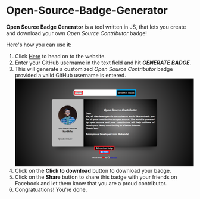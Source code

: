 # Open-Source-Badge-Generator

**Open Source Badge Generator** is a tool written in JS, that lets you create and download your own <i>Open Source Contributor</i> badge!

Here's how you can use it:
1. Click [Here](https://tharvid.github.io/Open-Source-Badge-Generator/) to head on to the website.
2. Enter your GitHub username in the text field and hit ***GENERATE BADGE***.
3. This will generate a customized _Open Source Contributor_ badge provided a valid GitHub username is entered.
	<br>
	![img](images/screenshots/Badge.png)
	<br>
4. Click on the **Click to download** button to download your badge.
5. Click on the **Share** button to share this badge with your friends on Facebook and let them know that you are a proud contributor.
6. Congratuations! You're done.

